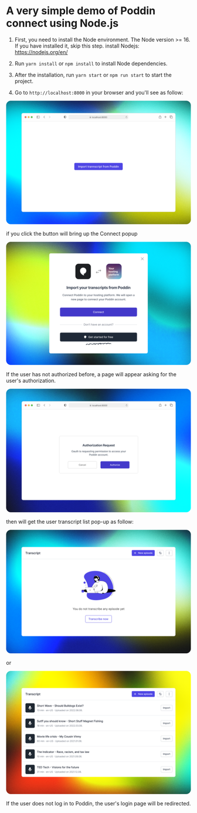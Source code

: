 # A very simple demo of Poddin connect using Node.js

1. First, you need to install the Node environment. The Node version >= 16. If you have installed it, skip this step.  install Nodejs:  https://nodejs.org/en/

2. Run `yarn install` or `npm install` to install Node dependencies.

3. After the installation, run `yarn start` or `npm run start` to start the project.

4. Go to `http://localhost:8000` in your browser and you'll see as follow:

![alt text](./docs/1.png)


if you click the button will bring up the Connect popup

![alt text](./docs/2.png)

If the user has not authorized before, a page will appear asking for the user's authorization.

![alt text](./docs/3.png)

then will get the user transcript list pop-up as follow:

![alt text](./docs/4.png)

or

![alt text](./docs/5.png)

​If the user does not log in to Poddin, the user's login page will be redirected.​
